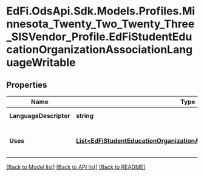 # EdFi.OdsApi.Sdk.Models.Profiles.Minnesota_Twenty_Two_Twenty_Three_SISVendor_Profile.EdFiStudentEducationOrganizationAssociationLanguageWritable
## Properties

Name | Type | Description | Notes
------------ | ------------- | ------------- | -------------
**LanguageDescriptor** | **string** | A specification of which written or spoken communication is being used. | 
**Uses** | [**List&lt;EdFiStudentEducationOrganizationAssociationLanguageUseWritable&gt;**](EdFiStudentEducationOrganizationAssociationLanguageUseWritable.md) | An unordered collection of studentEducationOrganizationAssociationLanguageUses. A description of how the language is used (e.g. Home Language, Native Language, Spoken Language). | [optional] 

[[Back to Model list]](../README.md#documentation-for-models) [[Back to API list]](../README.md#documentation-for-api-endpoints) [[Back to README]](../README.md)

